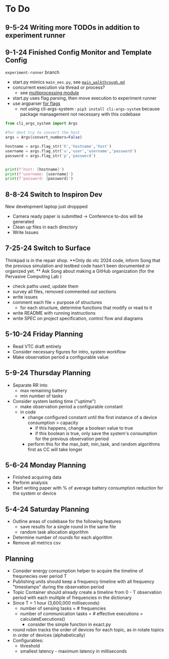 # To Do

## 9-5-24 Writing more TODOs in addition to experiment runner 



## 9-1-24 Finished Config Monitor and Template Config

`experiment-runner` branch
- start.py mimics `main_ees.py`, see [`main_walkthrough.md`](/vtc-f24-experiment-runners/main_walkthrough.md)
- concurrent execution via thread or process?
  - see [multiprocessing module](https://docs.python.org/3/library/multiprocessing.html)
- start.py uses flag parsing, then move execution to experiment runner
- use argparser [for flags](https://stackoverflow.com/questions/11604653/how-to-add-command-line-arguments-with-flags-in-python3)
  - not using cli-args-system : `pip3 install cli-args-system` because package manaagement not necessary with this codebase

```python
from cli_args_system import Args

#for dont try to convert the host
args = Args(convert_numbers=False)

hostname = args.flag_str('h','hostname','host')
username = args.flag_str('u','user','username','password')
password = args.flag_str('p','password')


print(f'host: {hostname}')
print(f'username: {username}')
print(f'password: {password}')
```
  
## 8-8-24 Switch to Inspiron Dev

New development laptop just droppped
- Camera ready paper is submitted -> Conference to-dos will be generated
- Clean up files in each directory
- Write Issues

## 7-25-24 Switch to Surface

Thinkpad is in the repair shop. 
**Only do vtc 2024 code, inform Song that the previous simulation and testbed code hasn't been documented or organized yet. **
Ask Song about making a GitHub organization (for the Pervasive Computing Lab )

- check paths used, update them
- survey all files, removed commented out sections
- write issues
- comment each file + purpose of structures
  - for each structure, determine functions that modify or read to it
- write README with running instructions
- write SPEC on project specification, control flow and diagrams

## 5-10-24 Friday Planning
- Read VTC draft entirely
- Consider necessary figures for intro, system workflow
- Make observation period a configurable value

## 5-9-24 Thursday Planning 
- Separate RR into 
  - max remaining battery
  - min number of tasks
- Consider system lasting time ("uptime")
  - make observation period a configurable constant
  - in code
    - change configured constant until the first instance of a device consumption > capacity
      - if this happens, change a boolean value to true
      - if this boolean is true, only save the system's consumption for the previous observation period
    - perform this for the max_batt, min_task, and random algorithms first as CC will take longer

## 5-6-24 Monday Planning
- Finished acquiring data
- Perform analysis
- Start writing paper with % of average battery consumption reduction for the system or device

## 5-4-24 Saturday Planning
- Outline areas of codebase for the following features
  - save results for a single round in the same file
  - random task allocation algorithm
- Determine number of rounds for each algorithm
- Remove all metrics csv

## Planning 
- Consider energy consumption helper to acquire the timeline of frequnecies over period T
- Publishing units should keep a frequency timeline with all frequency "timestamps" during the observation period
- Topic Container should already create a timeline from 0 - T observation period with each mulitple of frequencies in the dictionary 
- Since T = 1 hour (3,600,000 milliseconds)
  - number of sensing tasks = # frequencies
  - number of communication tasks = # effective executions = calculateExecutions()
    - consider the simple function in exact.py
- round robin tracks the order of devices for each topic, as in rotate topics in order of devices (alphabetically)
- Configurables:
  - threshold
  - smallest latency - maximum latency in milliseconds

